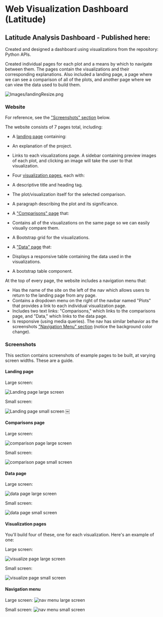 # Web Visualization Dashboard (Latitude)

## Latitude Analysis Dashboard - Published here: 

Created and designed a dashboard using visualizations from the repository: Python APIs. 

Created individual pages for each plot and a means by which to navigate between them. The pages contain the visualizations and their corresponding explanations. Also included a landing page, a page where we can see a comparison of all of the plots, and another page where we can view the data used to build them.

![Images/landingResize.png](Images/landingResize.png)

### Website 

For reference, see the ["Screenshots" section](#screenshots) below.

The website consists of 7 pages total, including:

* A [landing page](#landing-page) containing:
* An explanation of the project.
* Links to each visualizations page. A sidebar containing preview images of each plot, and clicking an image will take the user to that visualization.

* Four [visualization pages](#visualization-pages), each with:
* A descriptive title and heading tag.
* The plot/visualization itself for the selected comparison.
* A paragraph describing the plot and its significance.
* A ["Comparisons" page](#comparisons-page) that:
* Contains all of the visualizations on the same page so we can easily visually compare them.
* A Bootstrap grid for the visualizations.
   
* A ["Data" page](#data-page) that:
* Displays a responsive table containing the data used in the visualizations.
* A bootstrap table component. 

At the top of every page, the website includes a navigation menu that:

* Has the name of the site on the left of the nav which allows users to return to the landing page from any page.
* Contains a dropdown menu on the right of the navbar named "Plots" that provides a link to each individual visualization page.
* Includes two text links: "Comparisons," which links to the comparisons page, and "Data," which links to the data page.
* Is responsive (using media queries). The nav has similar behavior as the screenshots ["Navigation Menu" section](#navigation-menu) (notice the background color change).


### Screenshots

This section contains screenshots of example pages to be built, at varying screen widths. These are a guide.

#### <a id="landing-page"></a>Landing page

Large screen:

![Landing page large screen](Images/landingResize.png)

Small screen:

![Landing page small screen](Images/landing-sm.png)
￼

#### <a id="comparisons-page"></a>Comparisons page

Large screen:

![comparison page large screen](Images/comparison-lg.png)

Small screen:

![comparison page small screen](Images/comparison-sm.png)

#### <a id="data-page"></a>Data page

Large screen:

![data page large screen](Images/data-lg.png)


Small screen:

![data page small screen](Images/data-sm.png)

#### <a id="visualization-pages"></a>Visualization pages

You'll build four of these, one for each visualization. Here's an example of one:

Large screen:

![visualize page large screen](Images/visualize-lg.png)

Small screen:

![visualize page small screen](Images/visualize-sm.png)

#### <a id="navigation-menu"></a>Navigation menu

Large screen:
![nav menu large screen](Images/nav-lg.png)

Small screen:
![nav menu small screen](Images/nav-sm.png)

